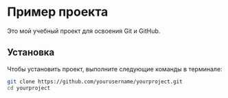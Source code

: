 # Пример проекта

Это мой учебный проект для освоения Git и GitHub.

## Установка

Чтобы установить проект, выполните следующие команды в терминале:

```bash
git clone https://github.com/yourusername/yourproject.git
cd yourproject